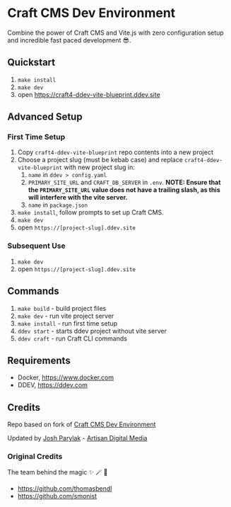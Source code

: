 # Craft CMS Dev Environment

Combine the power of Craft CMS and Vite.js with zero configuration setup and incredible fast paced development 😎.

## Quickstart

1.  ``make install``
2.  ``make dev``
3.  open https://craft4-ddev-vite-blueprint.ddev.site


## Advanced Setup
### First Time Setup
1. Copy `craft4-ddev-vite-blueprint` repo contents into a new project
2. Choose a project slug (must be kebab case) and replace `craft4-ddev-vite-blueprint` with new project slug in:
    1. `name` in `ddev > config.yaml`
    2. `PRIMARY_SITE_URL` and `CRAFT_DB_SERVER` in `.env`. **NOTE: Ensure that the `PRIMARY_SITE_URL` value does not have a trailing slash, as this will interfere with the vite server.**
    3. `name` in `package.json`
3. ``make install``, follow prompts to set up Craft CMS.
4. ``make dev``
5. open `https://[project-slug].ddev.site`

### Subsequent Use
1. `make dev`
2. open `https://[project-slug].ddev.site`

## Commands
1. `make build` - build project files
2. `make dev` - run vite project server
3. `make install` - run first time setup
4. `ddev start` - starts ddev project without vite server
5. `ddev craft` - run Craft CLI commands

## Requirements

-   Docker, https://www.docker.com
-   DDEV, https://ddev.com


## Credits
Repo based on fork of [Craft CMS Dev Environment](https://github.com/thomasbendl/craft4-ddev-vite-blueprint)

Updated by [Josh Parylak](https://github.com/joshparylak) - [Artisan Digital Media](https://github.com/ArtisanDM)

### Original Credits
The team behind the magic ✨ 🪄 🦄

-  https://github.com/thomasbendl
-  https://github.com/smonist